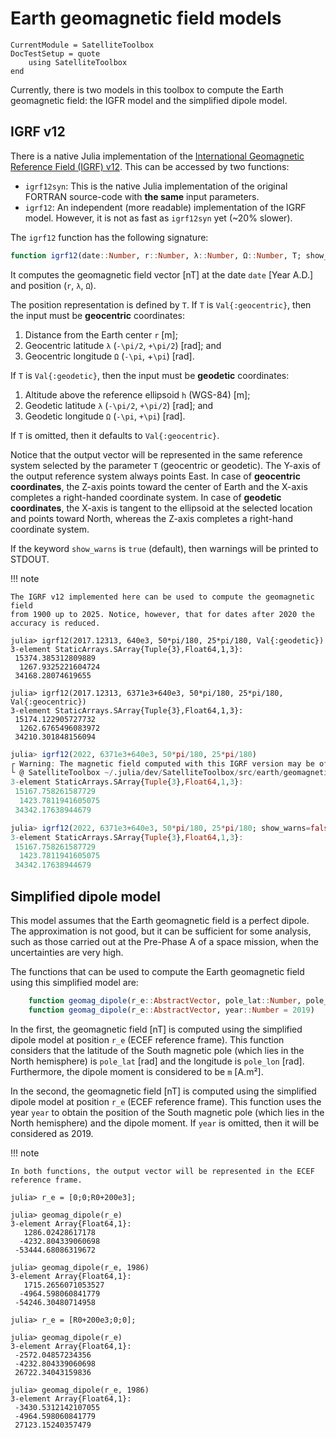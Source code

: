 Earth geomagnetic field models
==============================

```@meta
CurrentModule = SatelliteToolbox
DocTestSetup = quote
    using SatelliteToolbox
end
```

Currently, there is two models in this toolbox to compute the Earth geomagnetic
field: the IGFR model and the simplified dipole model.

## IGRF v12

There is a native Julia implementation of the [International Geomagnetic
Reference Field (IGRF) v12](https://www.ngdc.noaa.gov/IAGA/vmod/igrf.html). This
can be accessed by two functions:

* `igrf12syn`: This is the native Julia implementation of the original FORTRAN
  source-code with **the same** input parameters.
* `igrf12`: An independent (more readable) implementation of the IGRF model.
  However, it is not as fast as `igrf12syn` yet (~20% slower).

The `igrf12` function has the following signature:

```julia
function igrf12(date::Number, r::Number, λ::Number, Ω::Number, T; show_warns = true)
```

It computes the geomagnetic field vector [nT] at the date `date` [Year A.D.] and
position (`r`, `λ`, `Ω`).

The position representation is defined by `T`. If `T` is `Val{:geocentric}`,
then the input must be **geocentric** coordinates:

1. Distance from the Earth center `r` \[m];
1. Geocentric latitude `λ` (``-\pi/2``, ``+\pi/2``) \[rad]; and
2. Geocentric longitude `Ω` (``-\pi``, +``\pi``) \[rad].

If `T` is `Val{:geodetic}`, then the input must be **geodetic**
coordinates:

1. Altitude above the reference ellipsoid `h` (WGS-84) \[m];
2. Geodetic latitude `λ` (``-\pi/2``, ``+\pi/2``) \[rad]; and
3. Geodetic longitude `Ω` (``-\pi``, ``+\pi``) \[rad].

If `T` is omitted, then it defaults to `Val{:geocentric}`.

Notice that the output vector will be represented in the same reference system
selected by the parameter `T` (geocentric or geodetic). The Y-axis of the output
reference system always points East. In case of **geocentric coordinates**, the
Z-axis points toward the center of Earth and the X-axis completes a right-handed
coordinate system. In case of **geodetic coordinates**, the X-axis is tangent to
the ellipsoid at the selected location and points toward North, whereas the
Z-axis completes a right-hand coordinate system.

If the keyword `show_warns` is `true` (default), then warnings will be printed
to STDOUT.

!!! note

    The IGRF v12 implemented here can be used to compute the geomagnetic field
    from 1900 up to 2025. Notice, however, that for dates after 2020 the
    accuracy is reduced.

```jldoctest
julia> igrf12(2017.12313, 640e3, 50*pi/180, 25*pi/180, Val{:geodetic})
3-element StaticArrays.SArray{Tuple{3},Float64,1,3}:
 15374.385312809889
  1267.9325221604724
 34168.28074619655

julia> igrf12(2017.12313, 6371e3+640e3, 50*pi/180, 25*pi/180, Val{:geocentric})
3-element StaticArrays.SArray{Tuple{3},Float64,1,3}:
 15174.122905727732
  1262.6765496083972
 34210.301848156094
```

```julia
julia> igrf12(2022, 6371e3+640e3, 50*pi/180, 25*pi/180)
┌ Warning: The magnetic field computed with this IGRF version may be of reduced accuracy for years greater than 2020.
└ @ SatelliteToolbox ~/.julia/dev/SatelliteToolbox/src/earth/geomagnetic_field_models/igrf.jl:99
3-element StaticArrays.SArray{Tuple{3},Float64,1,3}:
 15167.758261587729
  1423.7811941605075
 34342.17638944679

julia> igrf12(2022, 6371e3+640e3, 50*pi/180, 25*pi/180; show_warns=false)
3-element StaticArrays.SArray{Tuple{3},Float64,1,3}:
 15167.758261587729
  1423.7811941605075
 34342.17638944679
```

## Simplified dipole model

This model assumes that the Earth geomagnetic field is a perfect dipole. The
approximation is not good, but it can be sufficient for some analysis, such as
those carried out at the Pre-Phase A of a space mission, when the uncertainties
are very high.

The functions that can be used to compute the Earth geomagnetic field using this
simplified model are:

```julia
    function geomag_dipole(r_e::AbstractVector, pole_lat::Number, pole_lon::Number, m::Number)
    function geomag_dipole(r_e::AbstractVector, year::Number = 2019)
```

In the first, the geomagnetic field \[nT] is computed using the simplified
dipole model at position `r_e` (ECEF reference frame). This function considers
that the latitude of the South magnetic pole (which lies in the North
hemisphere) is `pole_lat` [rad] and the longitude is `pole_lon` [rad].
Furthermore, the dipole moment is considered to be `m` [A.m²].

In the second, the geomagnetic field \[nT] is computed using the simplified
dipole model at position `r_e` (ECEF reference frame). This function uses the
year `year` to obtain the position of the South magnetic pole (which lies in the
North hemisphere) and the dipole moment. If `year` is omitted, then it will be
considered as 2019.

!!! note

    In both functions, the output vector will be represented in the ECEF
    reference frame.

```jldoctest
julia> r_e = [0;0;R0+200e3];

julia> geomag_dipole(r_e)
3-element Array{Float64,1}:
   1286.02428617178
  -4232.804339060698
 -53444.68086319672

julia> geomag_dipole(r_e, 1986)
3-element Array{Float64,1}:
   1715.2656071053527
  -4964.598060841779
 -54246.30480714958

julia> r_e = [R0+200e3;0;0];

julia> geomag_dipole(r_e)
3-element Array{Float64,1}:
 -2572.04857234356
 -4232.804339060698
 26722.34043159836

julia> geomag_dipole(r_e, 1986)
3-element Array{Float64,1}:
 -3430.5312142107055
 -4964.598060841779
 27123.15240357479
```
